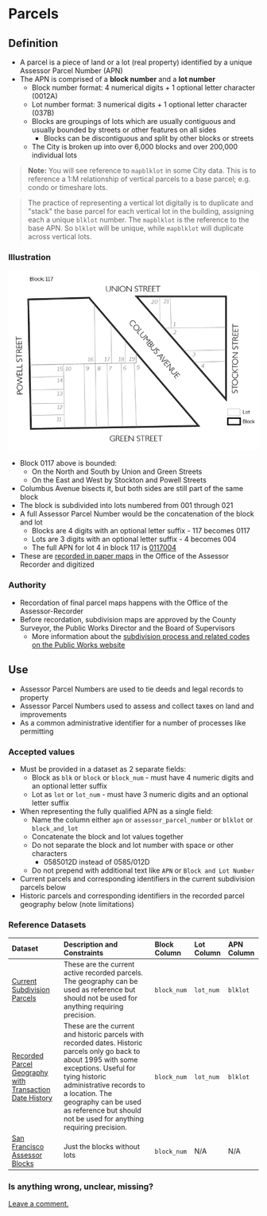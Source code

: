 # Parcels

## Definition

* A parcel is a piece of land or a lot \(real property\) identified by a unique Assessor Parcel Number \(APN\)
* The APN is comprised of a **block number** and a **lot number**
  * Block number format: 4 numerical digits + 1 optional letter character (0012A)
  * Lot number format: 3 numerical digits + 1 optional letter character (037B)
  * Blocks are groupings of lots which are usually contiguous and usually bounded by streets or other features on all sides
    * Blocks can be discontiguous and split by other blocks or streets
  * The City is broken up into over 6,000 blocks and over 200,000 individual lots

> **Note:** You will see reference to `mapblklot` in some City data. This is to reference a 1:M relationship of vertical parcels to a base parcel; e.g. condo or timeshare lots. 

> The practice of representing a vertical lot digitally is to duplicate and "stack" the base parcel for each vertical lot in the building, assigning each a unique `blklot` number. The `mapblklot` is the reference to the base APN. So `blklot` will be unique, while `mapblklot` will duplicate across vertical lots.

### Illustration

![Image illustrating the relationship of lots to blocks](/assets/block_lots.png)

* Block 0117 above is bounded:
  * On the North and South by Union and Green Streets
  * On the East and West by Stockton and Powell Streets
* Columbus Avenue bisects it, but both sides are still part of the same block
* The block is subdivided into lots numbered from 001 through 021
* A full Assessor Parcel Number would be the concatenation of the block and lot
  * Blocks are 4 digits with an optional letter suffix - 117 becomes 0117
  * Lots are 3 digits with an optional letter suffix - 4 becomes 004
  * The full APN for lot 4 in block 117 is [0117004](http://propertymap.sfplanning.org?search=0117004)
* These are [recorded in paper maps](http://sfplanninggis.org/BlockBooks/AssessorBlock0117.pdf) in the Office of the Assessor Recorder and digitized

### Authority

* Recordation of final parcel maps happens with the Office of the Assessor-Recorder 
* Before recordation, subdivision maps are approved by the County Surveyor, the Public Works Director and the Board of Supervisors
  * More information about the [subdivision process and related codes on the Public Works website](http://sfpublicworks.org/services/subdivisions-and-mapping)

## Use

* Assessor Parcel Numbers are used to tie deeds and legal records to property
* Assessor Parcel Numbers used to assess and collect taxes on land and improvements 
* As a common administrative identifier for a number of processes like permitting

### Accepted values

* Must be provided in a dataset as 2 separate fields: 
  * Block as `blk` or `block` or `block_num` - must have 4 numeric digits and an optional letter suffix
  * Lot as `lot` or `lot_num` - must have 3 numeric digits and an optional letter suffix
* When representing the fully qualified APN as a single field:
  * Name the column either `apn` or `assessor_parcel_number` or `blklot` or `block_and_lot`
  * Concatenate the block and lot values together
  * Do not separate the block and lot number with space or other characters
    * 0585012D instead of 0585/012D
  * Do not prepend with additional text like `APN` or `Block and Lot Number`
* Current parcels and corresponding identifiers in the current subdivision parcels below
* Historic parcels and corresponding identifiers in the recorded parcel geography below \(note limitations\)

### Reference Datasets

| Dataset | Description and Constraints | Block Column | Lot Column | APN Column |
| :--- | :--- | :--- | :--- | :--- |
| [Current Subdivision Parcels](https://data.sfgov.org/Geographic-Locations-and-Boundaries/Subdivision-Parcels-aka-City-Lots-/45et-ht7c) | These are the current active recorded parcels. The geography can be used as reference but should not be used for anything requiring precision. | `block_num` | `lot_num` | `blklot` |
| [Recorded Parcel Geography with Transaction Date History](https://data.sfgov.org/Geographic-Locations-and-Boundaries/Recorded-Parcel-Geography-with-Transaction-Date-Hi/3iun-6we5) | These are the current and historic parcels with recorded dates. Historic parcels only go back to about 1995 with some exceptions. Useful for tying historic administrative records to a location. The geography can be used as reference but should not be used for anything requiring precision. | `block_num` | `lot_num` | `blklot` |
| [San Francisco Assessor Blocks](https://data.sfgov.org/Geographic-Locations-and-Boundaries/San-Francisco-Assessor-Blocks/ndp2-nsue) | Just the blocks without lots | `block_num` | N/A | N/A |

### Is anything wrong, unclear, missing?

[Leave a comment.](https://github.com/DataSF/draft-publishing-standards/issues/new?title=Comment:Parcels&body=Comment:Parcels)


